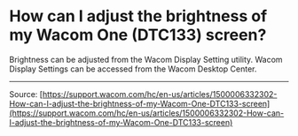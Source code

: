 # How can I adjust the brightness of my Wacom One (DTC133) screen?

Brightness can be adjusted from the Wacom Display Setting utility. Wacom Display Settings can be accessed from the Wacom Desktop Center.

---
Source: [https://support.wacom.com/hc/en-us/articles/1500006332302-How-can-I-adjust-the-brightness-of-my-Wacom-One-DTC133-screen](https://support.wacom.com/hc/en-us/articles/1500006332302-How-can-I-adjust-the-brightness-of-my-Wacom-One-DTC133-screen)
